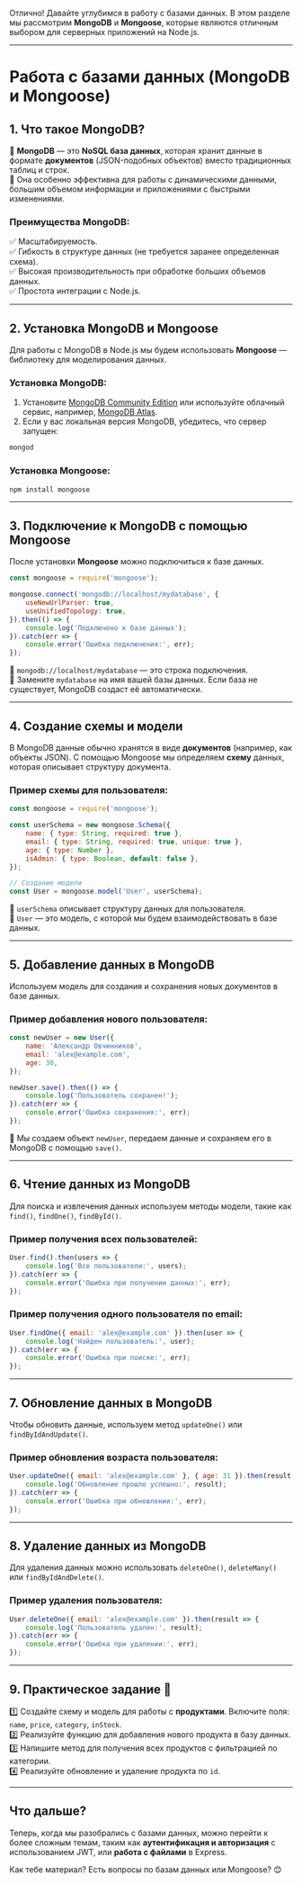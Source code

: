 Отлично! Давайте углубимся в работу с базами данных. В этом разделе мы рассмотрим **MongoDB** и **Mongoose**, которые являются отличным выбором для серверных приложений на Node.js. 

---

# **Работа с базами данных (MongoDB и Mongoose)**

## **1. Что такое MongoDB?**  
🔹 **MongoDB** — это **NoSQL база данных**, которая хранит данные в формате **документов** (JSON-подобных объектов) вместо традиционных таблиц и строк.  
🔹 Она особенно эффективна для работы с динамическими данными, большим объемом информации и приложениями с быстрыми изменениями.  

### **Преимущества MongoDB:**  
✅ Масштабируемость.  
✅ Гибкость в структуре данных (не требуется заранее определенная схема).  
✅ Высокая производительность при обработке больших объемов данных.  
✅ Простота интеграции с Node.js.  

---

## **2. Установка MongoDB и Mongoose**  
Для работы с MongoDB в Node.js мы будем использовать **Mongoose** — библиотеку для моделирования данных.  

### Установка MongoDB:  
1. Установите [MongoDB Community Edition](https://www.mongodb.com/try/download/community) или используйте облачный сервис, например, [MongoDB Atlas](https://www.mongodb.com/cloud/atlas).  
2. Если у вас локальная версия MongoDB, убедитесь, что сервер запущен:  
```bash
mongod
```

### Установка Mongoose:
```bash
npm install mongoose
```

---

## **3. Подключение к MongoDB с помощью Mongoose**  
После установки **Mongoose** можно подключиться к базе данных.  
```js
const mongoose = require('mongoose');

mongoose.connect('mongodb://localhost/mydatabase', {
    useNewUrlParser: true,
    useUnifiedTopology: true,
}).then(() => {
    console.log('Подключено к базе данных');
}).catch(err => {
    console.error('Ошибка подключения:', err);
});
```
🔹 `mongodb://localhost/mydatabase` — это строка подключения.  
🔹 Замените `mydatabase` на имя вашей базы данных. Если база не существует, MongoDB создаст её автоматически.

---

## **4. Создание схемы и модели**  
В MongoDB данные обычно хранятся в виде **документов** (например, как объекты JSON). С помощью Mongoose мы определяем **схему** данных, которая описывает структуру документа.

### Пример схемы для пользователя:
```js
const mongoose = require('mongoose');

const userSchema = new mongoose.Schema({
    name: { type: String, required: true },
    email: { type: String, required: true, unique: true },
    age: { type: Number },
    isAdmin: { type: Boolean, default: false },
});

// Создание модели
const User = mongoose.model('User', userSchema);
```
🔹 `userSchema` описывает структуру данных для пользователя.  
🔹 `User` — это модель, с которой мы будем взаимодействовать в базе данных.

---

## **5. Добавление данных в MongoDB**  
Используем модель для создания и сохранения новых документов в базе данных.

### Пример добавления нового пользователя:
```js
const newUser = new User({
    name: 'Александр Овчинников',
    email: 'alex@example.com',
    age: 30,
});

newUser.save().then(() => {
    console.log('Пользователь сохранен!');
}).catch(err => {
    console.error('Ошибка сохранения:', err);
});
```
🔹 Мы создаем объект `newUser`, передаем данные и сохраняем его в MongoDB с помощью `save()`.  

---

## **6. Чтение данных из MongoDB**  
Для поиска и извлечения данных используем методы модели, такие как `find()`, `findOne()`, `findById()`.

### Пример получения всех пользователей:
```js
User.find().then(users => {
    console.log('Все пользователи:', users);
}).catch(err => {
    console.error('Ошибка при получении данных:', err);
});
```

### Пример получения одного пользователя по email:
```js
User.findOne({ email: 'alex@example.com' }).then(user => {
    console.log('Найден пользователь:', user);
}).catch(err => {
    console.error('Ошибка при поиске:', err);
});
```

---

## **7. Обновление данных в MongoDB**  
Чтобы обновить данные, используем метод `updateOne()` или `findByIdAndUpdate()`.

### Пример обновления возраста пользователя:
```js
User.updateOne({ email: 'alex@example.com' }, { age: 31 }).then(result => {
    console.log('Обновление прошло успешно:', result);
}).catch(err => {
    console.error('Ошибка при обновлении:', err);
});
```

---

## **8. Удаление данных из MongoDB**  
Для удаления данных можно использовать `deleteOne()`, `deleteMany()` или `findByIdAndDelete()`.

### Пример удаления пользователя:
```js
User.deleteOne({ email: 'alex@example.com' }).then(result => {
    console.log('Пользователь удален:', result);
}).catch(err => {
    console.error('Ошибка при удалении:', err);
});
```

---

## **9. Практическое задание 🚀**  
1️⃣ Создайте схему и модель для работы с **продуктами**. Включите поля: `name`, `price`, `category`, `inStock`.  
2️⃣ Реализуйте функцию для добавления нового продукта в базу данных.  
3️⃣ Напишите метод для получения всех продуктов с фильтрацией по категории.  
4️⃣ Реализуйте обновление и удаление продукта по `id`.

---

## **Что дальше?**  
Теперь, когда мы разобрались с базами данных, можно перейти к более сложным темам, таким как **аутентификация и авторизация** с использованием JWT, или **работа с файлами** в Express.  

Как тебе материал? Есть вопросы по базам данных или Mongoose? 😊
